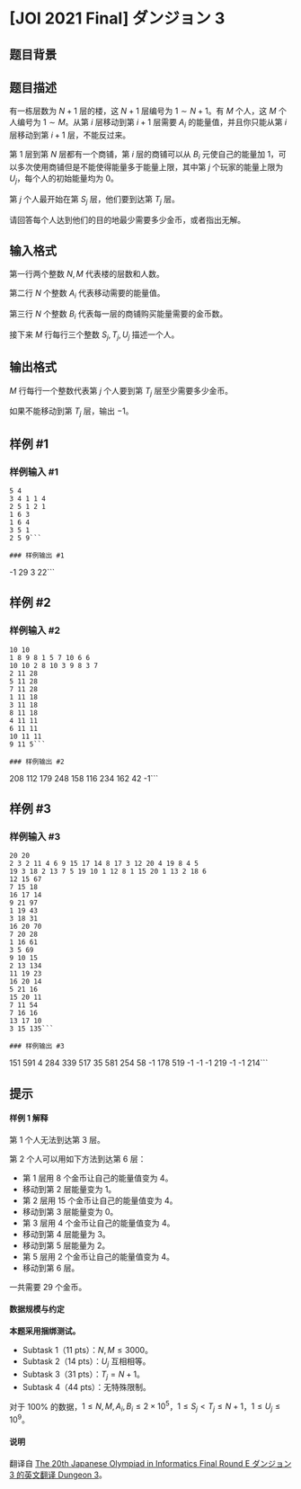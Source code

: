 # [JOI 2021 Final] ダンジョン 3

## 题目背景



## 题目描述

有一栋层数为 $N+1$ 层的楼，这 $N+1$ 层编号为 $1 \sim N+1$。有 $M$ 个人，这 $M$ 个人编号为 $1 \sim M$。从第 $i$ 层移动到第 $i+1$ 层需要 $A_i$ 的能量值，并且你只能从第 $i$ 层移动到第 $i+1$ 层，不能反过来。

第 $1$ 层到第 $N$ 层都有一个商铺，第 $i$ 层的商铺可以从 $B_i$ 元使自己的能量加 $1$，可以多次使用商铺但是不能使得能量多于能量上限，其中第 $j$ 个玩家的能量上限为 $U_j$，每个人的初始能量均为 $0$。

第 $j$ 个人最开始在第 $S_j$ 层，他们要到达第 $T_j$ 层。

请回答每个人达到他们的目的地最少需要多少金币，或者指出无解。

## 输入格式

第一行两个整数 $N,M$ 代表楼的层数和人数。

第二行 $N$ 个整数 $A_i$ 代表移动需要的能量值。

第三行 $N$ 个整数 $B_i$ 代表每一层的商铺购买能量需要的金币数。

接下来 $M$ 行每行三个整数 $S_j,T_j,U_j$ 描述一个人。

## 输出格式

$M$ 行每行一个整数代表第 $j$ 个人要到第 $T_j$ 层至少需要多少金币。

如果不能移动到第 $T_j$ 层，输出 $-1$。

## 样例 #1

### 样例输入 #1
```
5 4
3 4 1 1 4
2 5 1 2 1
1 6 3
1 6 4
3 5 1
2 5 9```

### 样例输出 #1

```
-1
29
3
22```

## 样例 #2

### 样例输入 #2
```
10 10
1 8 9 8 1 5 7 10 6 6
10 10 2 8 10 3 9 8 3 7
2 11 28
5 11 28
7 11 28
1 11 18
3 11 18
8 11 18
4 11 11
6 11 11
10 11 11
9 11 5```

### 样例输出 #2

```
208
112
179
248
158
116
234
162
42
-1```

## 样例 #3

### 样例输入 #3
```
20 20
2 3 2 11 4 6 9 15 17 14 8 17 3 12 20 4 19 8 4 5
19 3 18 2 13 7 5 19 10 1 12 8 1 15 20 1 13 2 18 6
12 15 67
7 15 18
16 17 14
9 21 97
1 19 43
3 18 31
16 20 70
7 20 28
1 16 61
3 5 69
9 10 15
2 13 134
11 19 23
16 20 14
5 21 16
15 20 11
7 11 54
7 16 16
13 17 10
3 15 135```

### 样例输出 #3

```
151
591
4
284
339
517
35
581
254
58
-1
178
519
-1
-1
-1
219
-1
-1
214```

## 提示

#### 样例 1 解释

第 $1$ 个人无法到达第 $3$ 层。

第 $2$ 个人可以用如下方法到达第 $6$ 层：

- 第 $1$ 层用 $8$ 个金币让自己的能量值变为 $4$。
- 移动到第 $2$ 层能量变为 $1$。
- 第 $2$ 层用 $15$ 个金币让自己的能量值变为 $4$。
- 移动到第 $3$ 层能量变为 $0$。
- 第 $3$ 层用 $4$ 个金币让自己的能量值变为 $4$。
- 移动到第 $4$ 层能量为 $3$。
- 移动到第 $5$ 层能量为 $2$。
- 第 $5$ 层用 $2$ 个金币让自己的能量值变为 $4$。
- 移动到第 $6$ 层。

一共需要 $29$ 个金币。

#### 数据规模与约定

**本题采用捆绑测试。**

- Subtask 1（11 pts）：$N,M \le 3000$。
- Subtask 2（14 pts）：$U_j$ 互相相等。
- Subtask 3（31 pts）：$T_j=N+1$。
- Subtask 4（44 pts）：无特殊限制。

对于 $100\%$ 的数据，$1 \le N,M,A_i,B_i \le 2 \times 10^5$，$1 \le S_j<T_j \le N+1$，$1 \le U_j \le 10^9$。

#### 说明

翻译自 [The 20th Japanese Olympiad in Informatics Final Round E ダンジョン 3 的英文翻译 Dungeon 3](https://www.ioi-jp.org/joi/2020/2021-ho/2021-ho-t5-en.pdf)。
